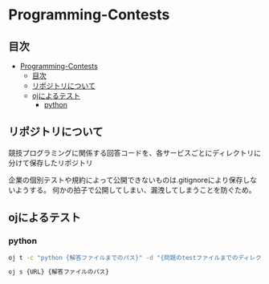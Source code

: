 # Programming-Contests

## 目次
- [Programming-Contests](#programming-contests)
  - [目次](#目次)
  - [リポジトリについて](#リポジトリについて)
  - [ojによるテスト](#ojによるテスト)
    - [python](#python)


## リポジトリについて
競技プログラミングに関係する回答コードを、各サービスごとにディレクトリに分けて保存したリポジトリ

企業の個別テストや規約によって公開できないものは.gitignoreにより保存しないようする。
何かの拍子で公開してしまい、漏洩してしまうことを防ぐため。


## ojによるテスト
### python
```sh
oj t -c "python {解答ファイルまでのパス}" -d "{問題のtestファイルまでのディレクトリパス}"
```

```sh
oj s {URL} {解答ファイルのパス}
```